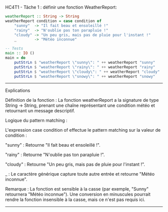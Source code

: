 HC4T1 - Tâche 1 : définir une fonction WeatherReport:

```haskell
weatherReport :: String -> String
weatherReport condition = case condition of
    "sunny"  -> "Il fait beau et ensoleillé !"
    "rainy"  -> "N'oublie pas ton parapluie !"
    "cloudy" -> "Un peu gris, mais pas de pluie pour l'instant !"
    _        -> "Météo inconnue"

-- Tests
main :: IO ()
main = do
    putStrLn $ "weatherReport \"sunny\": " ++ weatherReport "sunny"    -- Affiche "weatherReport \"sunny\": Il fait beau et ensoleillé !"
    putStrLn $ "weatherReport \"rainy\": " ++ weatherReport "rainy"    -- Affiche "weatherReport \"rainy\": N'oublie pas ton parapluie !"
    putStrLn $ "weatherReport \"cloudy\": " ++ weatherReport "cloudy"  -- Affiche "weatherReport \"cloudy\": Un peu gris, mais pas de pluie pour l'instant !"
    putStrLn $ "weatherReport \"snowy\": " ++ weatherReport "snowy"    -- Affiche "weatherReport \"snowy\": Météo inconnue"
```



---

Explications

Définition de la fonction : La fonction weatherReport a la signature de type String -> String, prenant une chaîne représentant une condition météo et retournant un message descriptif.

Logique du pattern matching :

L'expression case condition of effectue le pattern matching sur la valeur de condition :

"sunny" : Retourne "Il fait beau et ensoleillé !".

"rainy" : Retourne "N'oublie pas ton parapluie !".

"cloudy" : Retourne "Un peu gris, mais pas de pluie pour l'instant !".

_ : Le caractère générique capture toute autre entrée et retourne "Météo inconnue".



Remarque : La fonction est sensible à la casse (par exemple, "Sunny" retournera "Météo inconnue"). Une conversion en minuscules pourrait rendre la fonction insensible à la casse, mais ce n'est pas requis ici.



---
